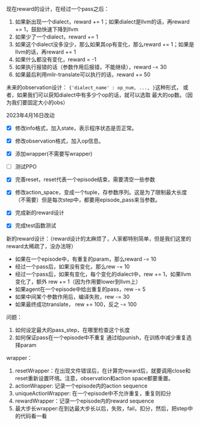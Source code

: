 
现在reward的设计，在经过一个pass之后：
1. 如果新出现一个dialect，reward += 1；如果dialect是llvm的话，再reward += 1，鼓励快速下降到llvm
2. 如果少了一个dialect，reward += 1
3. 如果这个dialect没多没少，那么如果其op有变化，那么reward += 1；如果是llvm的话，再reward += 1
4. 如果什么都没有变化，reward = -1
5. 如果执行报错的话（参数作用后报错，不能继续），reward -= 30
6. 如果最后利用mlir-translate可以执行的话，reward += 50


未来的observation设计：
`{'dialect_name' : op_num, ..., }`这种形式，
或者，如果我们可以获知dialect中有多少个op的话，就可以选取
最大的op数。（因为我们要固定大小的obs）

2023年4月16日改动

- [x] 修改info格式，加入state，表示程序状态是否正常。
- [x] 修改observation格式，加入op信息。
- [x] 添加wrapper(不需要写wrapper)
- [ ] 测试PPO
- [x] 完善reset，reset代表一个episode结束，需要清空一些参数
- [x] 修改action_space，变成一个tuple，存参数序列。这是为了限制最大长度（不需要）但是每次step中，都要用episode_pass来当参数。
- [x] 完成新的reward设计
- [x] 完成test函数测试


新的reward设计：（reward设计的太麻烦了，人家都特别简单，但是我们这里的reward太稀疏了，没办法呀）
- 如果在一个episode中，有重复的param，那么reward -= 10
- 经过一个pass后，如果没有变化，那么rew -= 10
- 经过一个pass后，如果有变化，每个变化的dialect中，rew += 1，如果llvm变化了，额外 rew += 1（因为作用要lower到llvm上）
- 如果agent在一个episode中给出重复的pass，rew -= 5
- 如果中间某个参数作用后，编译失败，rew -= 30
- 如果最终成功translate， rew += 100，反之 -= 100


问题：
1. 如何设定最大的pass_step，在哪里检查这个长度
2. 如何保证pass在一个episode中不重复   通过给punish，在训练中减少重复选择param


wrapper：
1. resetWrapper：在出现文件错误后，在计算完reward后，就要调用close和reset重新设置环境。注意，observation和action space都要重置。
2. actionWrapper: 记录一个episode内的action sequence
3. uniqueActionWrapper: 在一个episode中不允许重复，重复则扣分
4. rewardWrapper：记录一个episode内的reward sequence
5. 最大步长wrapper:在到达最大步长以后，失败，fail，扣分，然后，把step中的代码看一看